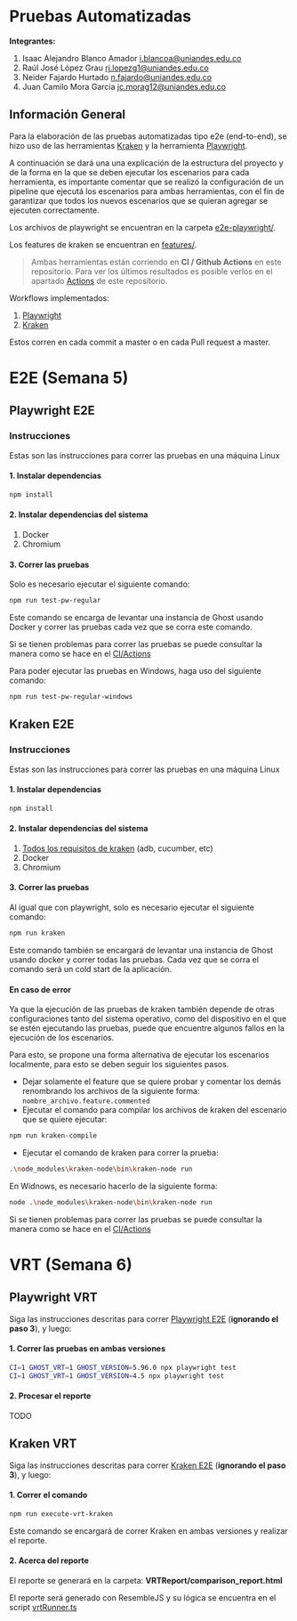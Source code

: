 # Pruebas Automatizadas

**Integrantes:**
1. Isaac Alejandro Blanco Amador i.blancoa@uniandes.edu.co
2. Raúl José López Grau rj.lopezg1@uniandes.edu.co
3. Neider Fajardo Hurtado n.fajardo@uniandes.edu.co
4. Juan Camilo Mora Garcia jc.morag12@uniandes.edu.co

## Información General
Para la elaboración de las pruebas automatizadas tipo e2e (end-to-end), se hizo uso de las herramientas [Kraken](https://thesoftwaredesignlab.github.io/Kraken/) y la herramienta [Playwright](https://playwright.dev/).

A continuación se dará una una explicación de la estructura del proyecto y de la forma en la que se deben ejecutar los escenarios para cada herramienta, es importante comentar que se realizó la configuración de un pipeline que ejecutá los escenarios para ambas herramientas, con el fin de garantizar que todos los nuevos escenarios que se quieran agregar se ejecuten correctamente.


Los archivos de playwright se encuentran en la carpeta [e2e-playwright/](https://github.com/AlejandroBlanco2001/GhostE2E/tree/main/e2e-playwright).

Los features de kraken se encuentran en [features/](https://github.com/AlejandroBlanco2001/GhostE2E/tree/main/features).

> Ambas herramientas están corriendo en **CI / Github Actions** en este repositorio. Para ver los últimos resultados es posible verlos en el apartado [Actions](https://github.com/AlejandroBlanco2001/GhostE2E/actions) de este repositorio.

Workflows implementados:
1. [Playwright](https://github.com/AlejandroBlanco2001/GhostE2E/blob/main/.github/workflows/playwright.yml)
2. [Kraken](https://github.com/AlejandroBlanco2001/GhostE2E/blob/main/.github/workflows/kraken.yml)

Estos corren en cada commit a master o en cada Pull request a master.

# E2E (Semana 5)

## Playwright E2E

### Instrucciones

Estas son las instrucciones para correr las pruebas en una máquina Linux

#### 1. Instalar dependencias

```bash
npm install
```

#### 2. Instalar dependencias del sistema

1. Docker
2. Chromium

#### 3. Correr las pruebas

Solo es necesario ejecutar el siguiente comando:

```bash
npm run test-pw-regular
```

Este comando se encarga de levantar una instancia de Ghost usando Docker y correr las pruebas cada vez que se corra este comando.

Si se tienen problemas para correr las pruebas se puede consultar la manera como se hace en el [CI/Actions](https://github.com/AlejandroBlanco2001/GhostE2E/blob/main/.github/workflows/playwright.yml)

Para poder ejecutar las pruebas en Windows, haga uso del siguiente comando:

```bash
npm run test-pw-regular-windows
```

## Kraken E2E

### Instrucciones

Estas son las instrucciones para correr las pruebas en una máquina Linux

#### 1. Instalar dependencias

```bash
npm install
```

#### 2. Instalar dependencias del sistema

1. [Todos los requisitos de kraken](https://github.com/TheSoftwareDesignLab/Kraken#-installation) (adb, cucumber, etc)
2. Docker
3. Chromium

#### 3. Correr las pruebas

Al igual que con playwright, solo es necesario ejecutar el siguiente comando:

```bash
npm run kraken
```

Este comando también se encargará de levantar una instancia de Ghost usando docker y correr todas las pruebas. Cada vez que se corra el comando será un cold start de la aplicación.

#### En caso de error
Ya que la ejecución de las pruebas de kraken también depende de otras configuraciones tanto del sistema operativo, como del dispositivo en el que se estén ejecutando las pruebas, puede que encuentre algunos fallos en la ejecución de los escenarios.

Para esto, se propone una forma alternativa de ejecutar los escenarios localmente, para esto se deben seguir los siguientes pasos.

- Dejar solamente el feature que se quiere probar y comentar los demás renombrando los archivos de la siguiente forma: ```nombre_archivo.feature.commented```
- Ejecutar el comando para compilar los archivos de kraken del escenario que se quiere ejecutar:
```bash
npm run kraken-compile
```
- Ejecutar el comando de kraken para correr la prueba:
```bash
.\node_modules\kraken-node\bin\kraken-node run
```
En Widnows, es necesario hacerlo de la siguiente forma:
```bash
node .\node_modules\kraken-node\bin\kraken-node run
```

Si se tienen problemas para correr las pruebas se puede consultar la manera como se hace en el [CI/Actions](https://github.com/AlejandroBlanco2001/GhostE2E/blob/main/.github/workflows/kraken.yml)

# VRT (Semana 6)

## Playwright VRT

Siga las instrucciones descritas para correr [Playwright E2E](#playwright-e2e) (**ignorando el paso 3**), y luego:

#### 1. Correr las pruebas en ambas versiones

```bash
CI=1 GHOST_VRT=1 GHOST_VERSION=5.96.0 npx playwright test
CI=1 GHOST_VRT=1 GHOST_VERSION=4.5 npx playwright test
```

#### 2. Procesar el reporte

TODO

## Kraken VRT

Siga las instrucciones descritas para correr [Kraken E2E](#kraken-e2e) (**ignorando el paso 3**), y luego:

#### 1. Correr el comando

```bash
npm run execute-vrt-kraken
```

Este comando se encargará de correr Kraken en ambas versiones y realizar el reporte.

#### 2. Acerca del reporte

El reporte se generará en la carpeta: **VRTReport/comparison_report.html**

El reporte será generado con ResembleJS y su lógica se encuentra en el script [vrtRunner.ts](https://github.com/AlejandroBlanco2001/GhostE2E/blob/main/shared/vrtRunner.ts)
